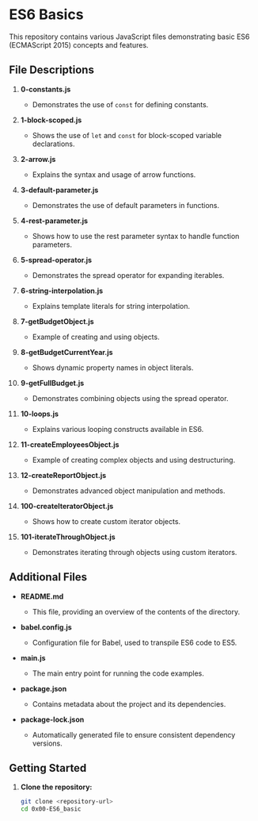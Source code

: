 # ES6 Basics

This repository contains various JavaScript files demonstrating basic ES6 (ECMAScript 2015) concepts and features.

## File Descriptions

1. **0-constants.js**
   - Demonstrates the use of `const` for defining constants.

2. **1-block-scoped.js**
   - Shows the use of `let` and `const` for block-scoped variable declarations.

3. **2-arrow.js**
   - Explains the syntax and usage of arrow functions.

4. **3-default-parameter.js**
   - Demonstrates the use of default parameters in functions.

5. **4-rest-parameter.js**
   - Shows how to use the rest parameter syntax to handle function parameters.

6. **5-spread-operator.js**
   - Demonstrates the spread operator for expanding iterables.

7. **6-string-interpolation.js**
   - Explains template literals for string interpolation.

8. **7-getBudgetObject.js**
   - Example of creating and using objects.

9. **8-getBudgetCurrentYear.js**
   - Shows dynamic property names in object literals.

10. **9-getFullBudget.js**
    - Demonstrates combining objects using the spread operator.

11. **10-loops.js**
    - Explains various looping constructs available in ES6.

12. **11-createEmployeesObject.js**
    - Example of creating complex objects and using destructuring.

13. **12-createReportObject.js**
    - Demonstrates advanced object manipulation and methods.

14. **100-createIteratorObject.js**
    - Shows how to create custom iterator objects.

15. **101-iterateThroughObject.js**
    - Demonstrates iterating through objects using custom iterators.

## Additional Files

- **README.md**
  - This file, providing an overview of the contents of the directory.

- **babel.config.js**
  - Configuration file for Babel, used to transpile ES6 code to ES5.

- **main.js**
  - The main entry point for running the code examples.

- **package.json**
  - Contains metadata about the project and its dependencies.

- **package-lock.json**
  - Automatically generated file to ensure consistent dependency versions.

## Getting Started

1. **Clone the repository:**

   ```sh
   git clone <repository-url>
   cd 0x00-ES6_basic

